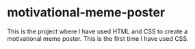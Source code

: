 # motivational-meme-poster
This is the project where I have used HTML and CSS to create a motivational meme poster. This is the first time I have used CSS.
